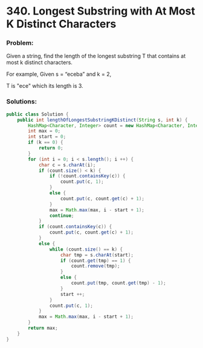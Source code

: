 # 340. Longest Substring with At Most K Distinct Characters

### Problem:
Given a string, find the length of the longest substring T that contains at most k distinct characters.

For example, Given s = “eceba” and k = 2,

T is "ece" which its length is 3.

### Solutions:

```java
public class Solution {
    public int lengthOfLongestSubstringKDistinct(String s, int k) {
        HashMap<Character, Integer> count = new HashMap<Character, Integer>();
        int max = 0;
        int start = 0;
        if (k == 0) {
            return 0;
        }
        for (int i = 0; i < s.length(); i ++) {
            char c = s.charAt(i);
            if (count.size() < k) {
                if (!count.containsKey(c)) {
                    count.put(c, 1);
                }        
                else {
                    count.put(c, count.get(c) + 1);
                }
                max = Math.max(max, i - start + 1);
                continue;
            }
            if (count.containsKey(c)) {
                count.put(c, count.get(c) + 1);
            }
            else {
                while (count.size() == k) {
                    char tmp = s.charAt(start);
                    if (count.get(tmp) == 1) {
                        count.remove(tmp);
                    }
                    else {
                        count.put(tmp, count.get(tmp) - 1);
                    }
                    start ++;
                }
                count.put(c, 1);
            }
            max = Math.max(max, i - start + 1);
        }
        return max;
    }
}
```